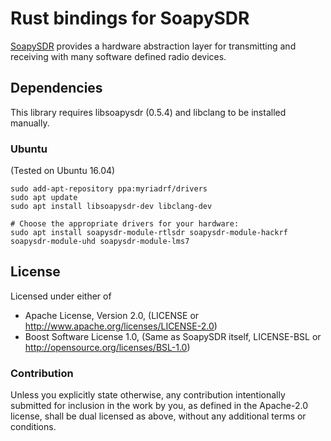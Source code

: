 # Rust bindings for SoapySDR

[SoapySDR](https://github.com/pothosware/SoapySDR/wiki) provides a hardware abstraction layer for transmitting and receiving with many software defined radio devices.

## Dependencies

This library requires libsoapysdr (0.5.4) and libclang to be installed manually.

### Ubuntu

(Tested on Ubuntu 16.04)

```console
sudo add-apt-repository ppa:myriadrf/drivers
sudo apt update
sudo apt install libsoapysdr-dev libclang-dev

# Choose the appropriate drivers for your hardware:
sudo apt install soapysdr-module-rtlsdr soapysdr-module-hackrf soapysdr-module-uhd soapysdr-module-lms7
```

## License

Licensed under either of

  - Apache License, Version 2.0, (LICENSE or http://www.apache.org/licenses/LICENSE-2.0)
  - Boost Software License 1.0, (Same as SoapySDR itself, LICENSE-BSL or http://opensource.org/licenses/BSL-1.0)

### Contribution

Unless you explicitly state otherwise, any contribution intentionally submitted for inclusion in the work by you, as defined in the Apache-2.0 license, shall be dual licensed as above, without any additional terms or conditions.
